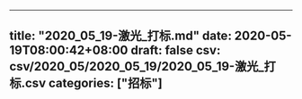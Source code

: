 
---
title: "2020_05_19-激光_打标.md"
date: 2020-05-19T08:00:42+08:00
draft: false
csv: csv/2020_05/2020_05_19/2020_05_19-激光_打标.csv
categories: ["招标"]
---
